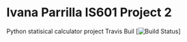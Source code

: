 # Ivana Parrilla IS601 Project 2
Python statisical calculator project 
Travis Buil [![Build Status](https://app.travis-ci.com/github/IvanaParrilla/PythonIS601Project2)]